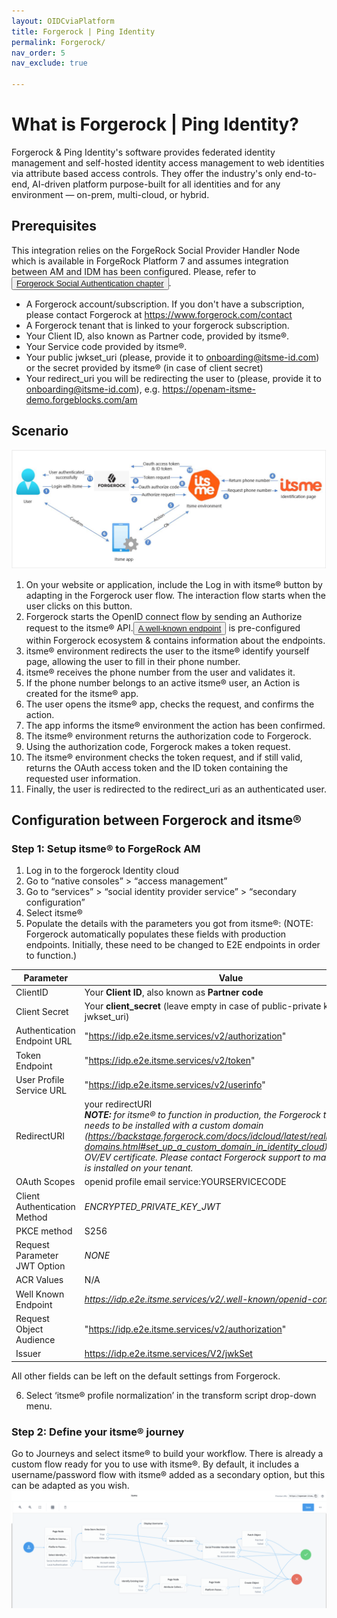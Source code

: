 ```yaml
---
layout: OIDCviaPlatform
title: Forgerock | Ping Identity
permalink: Forgerock/
nav_order: 5
nav_exclude: true

---
```

# What is Forgerock | Ping Identity?

Forgerock & Ping Identity's software provides federated identity management and self-hosted identity access management to web identities via attribute based access controls. They offer the industry's only end-to-end, AI-driven platform purpose-built for all identities and for any environment — on-prem, multi-cloud, or hybrid.

## Prerequisites

This integration relies on the ForgeRock Social Provider Handler Node which is available in ForgeRock Platform 7 and assumes integration between AM and IDM has been configured. Please, refer to <button type="button"><a href="https://backstage.forgerock.com/docs/platform/7.2/platform-self-service/social-registration.html" target="blank">Forgerock Social Authentication chapter</a></button>.

* A Forgerock account/subscription. If you don't have a subscription, please contact Forgerock at https://www.forgerock.com/contact
* A Forgerock tenant that is linked to your forgerock subscription.
* Your Client ID, also known as Partner code, provided by itsme®.
* Your Service code provided by itsme®.
* Your public jwkset_uri (please, provide it to onboarding@itsme-id.com) or the secret provided by itsme® (in case of client secret)
* Your redirect_uri you will be redirecting the user to (please, provide it to onboarding@itsme-id.com), e.g. https://openam-itsme-demo.forgeblocks.com/am

## Scenario

![itsme-Forgerock schema](itsme-forgerock-schema.jpg)

1. On your website or application, include the Log in with itsme® button by adapting in
the Forgerock user flow. The interaction flow starts when the user clicks on this
button.
2. Forgerock starts the OpenID connect flow by sending an Authorize request to the
itsme® API.<button type="button"><a href="https://belgianmobileid.github.io/doc/authentication/#itsme-discovery-document" target="blank">A well-known endpoint</a></button>  is pre-configured within Forgerock ecosystem & contains information about the endpoints.
3. itsme® environment redirects the user to the itsme® identify yourself page, allowing
the user to fill in their phone number.
4. itsme® receives the phone number from the user and validates it.
5. If the phone number belongs to an active itsme® user, an Action is created for the
itsme® app.
6. The user opens the itsme® app, checks the request, and confirms the action.
7. The app informs the itsme® environment the action has been confirmed.
8. The itsme® environment returns the authorization code to Forgerock.
9. Using the authorization code, Forgerock makes a token request.
10. The itsme® environment checks the token request, and if still valid, returns the OAuth
access token and the ID token containing the requested user information.
11. Finally, the user is redirected to the redirect_uri as an authenticated user.

## Configuration between Forgerock and itsme®
### Step 1: Setup itsme® to ForgeRock AM
1. Log in to the forgerock Identity cloud
2. Go to “native consoles” > “access management”
3. Go to “services” > “social identity provider service” > “secondary configuration”
4. Select itsme®
5. Populate the details with the parameters you got from itsme®:
(NOTE: Forgerock automatically populates these fields with production endpoints.
Initially, these need to be changed to E2E endpoints in order to function.)

| Parameter | Value |
| --- | --- |
| ClientID | Your **Client ID**, also known as **Partner code** |
| Client Secret | Your **client_secret** (leave empty in case of public-private key pair, i.e. jwkset_uri) |
| Authentication Endpoint URL | "https://idp.e2e.itsme.services/v2/authorization" |
| Token Endpoint | "https://idp.e2e.itsme.services/v2/token" |
| User Profile Service URL | "https://idp.e2e.itsme.services/v2/userinfo" |
| RedirectURI | your redirectURI <br>_**NOTE:** for itsme® to function in production, the Forgerock tenant needs to be installed with a custom domain (https://backstage.forgerock.com/docs/idcloud/latest/realms/custom-domains.html#set_up_a_custom_domain_in_identity_cloud) and an OV/EV certificate. Please contact Forgerock support to make sure this is installed on your tenant._ |
| OAuth Scopes | openid profile email service:YOURSERVICECODE |
| Client Authentication Method | _ENCRYPTED_PRIVATE_KEY_JWT_ |
| PKCE method | S256 |
| Request Parameter JWT Option | _NONE_ |
| ACR Values | N/A |
| Well Known Endpoint | _https://idp.e2e.itsme.services/v2/.well-known/openid-configuration_ |
| Request Object Audience | "https://idp.e2e.itsme.services/v2/authorization" |
| Issuer | https://idp.e2e.itsme.services/V2/jwkSet |

All other fields can be left on the default settings from Forgerock.

6. Select ‘itsme® profile normalization’ in the transform script drop-down menu.

### Step 2: Define your itsme® journey

Go to Journeys and select itsme® to build your workflow. There is already a custom flow ready
for you to use with itsme®. By default, it includes a username/password flow with itsme® added
as a secondary option, but this can be adapted as you wish.
![itsme® tenant tree](tree.png)
